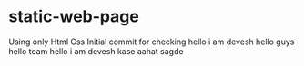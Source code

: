# static-web-page

Using only Html Css
Initial commit for checking
hello i am devesh
hello guys
hello team 
hello i am devesh
kase aahat sagde
